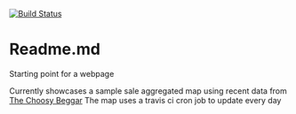 [![Build Status](https://travis-ci.com/jliang117/jliang117.github.io.svg?branch=master)](https://travis-ci.com/jliang117/jliang117.github.io)

# Readme.md
Starting point for a webpage

Currently showcases a sample sale aggregated map using recent data from [The Choosy Beggar](www.thechoosybeggar.com)
The map uses a travis ci cron job to update every day
